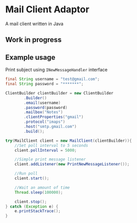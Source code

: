 # Mail Client Adaptor
A mail client written in Java

## Work in progress

## Example usage

Print subject using `INewMessageHandler` interface

```java
final String username = "test@gmail.com";
final String password = "*******";

ClientBuilder clientBuilder = new ClientBuilder
        .Builder()
        .email(username)
        .password(password)
        .mailbox("Notes")
        .clientProperties("gmail")
        .protocol("imaps")
        .host("smtp.gmail.com")
        .build();

try(MailClient client = new MailClient(clientBuilder)){
    //Set poll interval to 5 seconds
    client.pollInterval = 5000;

    //Simple print message listener
    client.addListener(new PrintNewMessageListener());

    //Run poll
    client.start();

    //Wait an amount of time
    Thread.sleep(100000);

    client.stop();
} catch (Exception e) {
    e.printStackTrace();
}

```